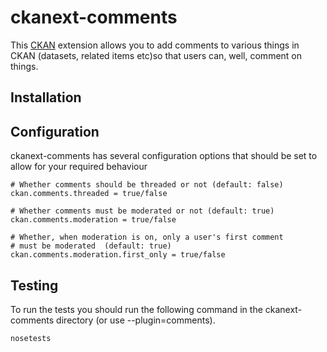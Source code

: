 # ckanext-comments

This [CKAN](http://ckan.org) extension allows you to add comments to
various things in CKAN (datasets, related items etc)so that users can,
well, comment on things.

## Installation


## Configuration

ckanext-comments has several configuration options that should be set to allow for your required behaviour

    # Whether comments should be threaded or not (default: false)
    ckan.comments.threaded = true/false

    # Whether comments must be moderated or not (default: true)
    ckan.comments.moderation = true/false

    # Whether, when moderation is on, only a user's first comment
    # must be moderated  (default: true)
    ckan.comments.moderation.first_only = true/false
    
 

## Testing
To run the tests you should run the following command in the ckanext-comments directory (or use --plugin=comments).

    nosetests
 
 
 
 